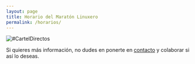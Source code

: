 ```yaml
---
layout: page
title: Horario del Maratón Linuxero
permalink: /horarios/
---
```

![#CartelDirectos](https://maratonlinuxero.github.io/images/carteldirectosmaratonlinuxero.png)

Si quieres más información, no dudes en ponerte en [contacto](https://maratonlinuxero.github.io/contacto/) y colaborar si así lo deseas.

